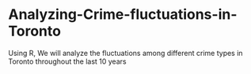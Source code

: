 # Analyzing-Crime-fluctuations-in-Toronto
Using R, We will analyze the fluctuations among different crime types in Toronto throughout the last 10 years

